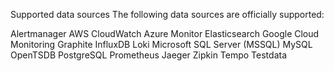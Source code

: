 Supported data sources
The following data sources are officially supported:

Alertmanager
AWS CloudWatch
Azure Monitor
Elasticsearch
Google Cloud Monitoring
Graphite
InfluxDB
Loki
Microsoft SQL Server (MSSQL)
MySQL
OpenTSDB
PostgreSQL
Prometheus
Jaeger
Zipkin
Tempo
Testdata
